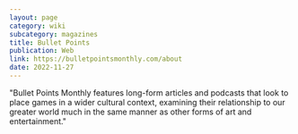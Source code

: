 ```yaml
---
layout: page
category: wiki
subcategory: magazines
title: Bullet Points
publication: Web
link: https://bulletpointsmonthly.com/about
date: 2022-11-27
---
```


"Bullet Points Monthly features long-form articles and podcasts that look to place games in a wider cultural context, examining their relationship to our greater world much in the same manner as other forms of art and entertainment."
